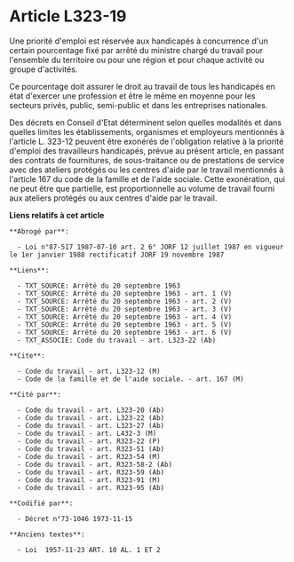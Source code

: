 # Article L323-19

Une priorité d'emploi est réservée aux handicapés à concurrence d'un certain pourcentage fixé par arrêté du ministre chargé
du travail pour l'ensemble du territoire ou pour une région et pour chaque activité ou groupe d'activités.

Ce pourcentage doit assurer le droit au travail de tous les handicapés en état d'exercer une profession et être le même en
moyenne pour les secteurs privés, public, semi-public et dans les entreprises nationales.

Des décrets en Conseil d'Etat déterminent selon quelles modalités et dans quelles limites les établissements, organismes et
employeurs mentionnés à l'article L. 323-12 peuvent être exonérés de l'obligation relative à la priorité d'emploi des
travailleurs handicapés, prévue au présent article, en passant des contrats de fournitures, de sous-traitance ou de
prestations de service avec des ateliers protégés ou les centres d'aide par le travail mentionnés à l'article 167 du code de
la famille et de l'aide sociale. Cette exonération, qui ne peut être que partielle, est proportionnelle au volume de travail
fourni aux ateliers protégés ou aux centres d'aide par le travail.

**Liens relatifs à cet article**

	**Abrogé par**:

	  - Loi n°87-517 1987-07-10 art. 2 6° JORF 12 juillet 1987 en vigueur le 1er janvier 1988 rectificatif JORF 19 novembre 1987

	**Liens**:

	  - TXT_SOURCE: Arrêté du 20 septembre 1963
	  - TXT_SOURCE: Arrêté du 20 septembre 1963 - art. 1 (V)
	  - TXT_SOURCE: Arrêté du 20 septembre 1963 - art. 2 (V)
	  - TXT_SOURCE: Arrêté du 20 septembre 1963 - art. 3 (V)
	  - TXT_SOURCE: Arrêté du 20 septembre 1963 - art. 4 (V)
	  - TXT_SOURCE: Arrêté du 20 septembre 1963 - art. 5 (V)
	  - TXT_SOURCE: Arrêté du 20 septembre 1963 - art. 6 (V)
	  - TXT_ASSOCIE: Code du travail - art. L323-22 (Ab)

	**Cite**:

	  - Code du travail - art. L323-12 (M)
	  - Code de la famille et de l'aide sociale. - art. 167 (M)

	**Cité par**:

	  - Code du travail - art. L323-20 (Ab)
	  - Code du travail - art. L323-22 (Ab)
	  - Code du travail - art. L323-27 (Ab)
	  - Code du travail - art. L432-3 (M)
	  - Code du travail - art. R323-22 (P)
	  - Code du travail - art. R323-51 (Ab)
	  - Code du travail - art. R323-54 (M)
	  - Code du travail - art. R323-58-2 (Ab)
	  - Code du travail - art. R323-59 (Ab)
	  - Code du travail - art. R323-91 (M)
	  - Code du travail - art. R323-95 (Ab)

	**Codifié par**:

	  - Décret n°73-1046 1973-11-15

	**Anciens textes**:

	  - Loi  1957-11-23 ART. 10 AL. 1 ET 2
